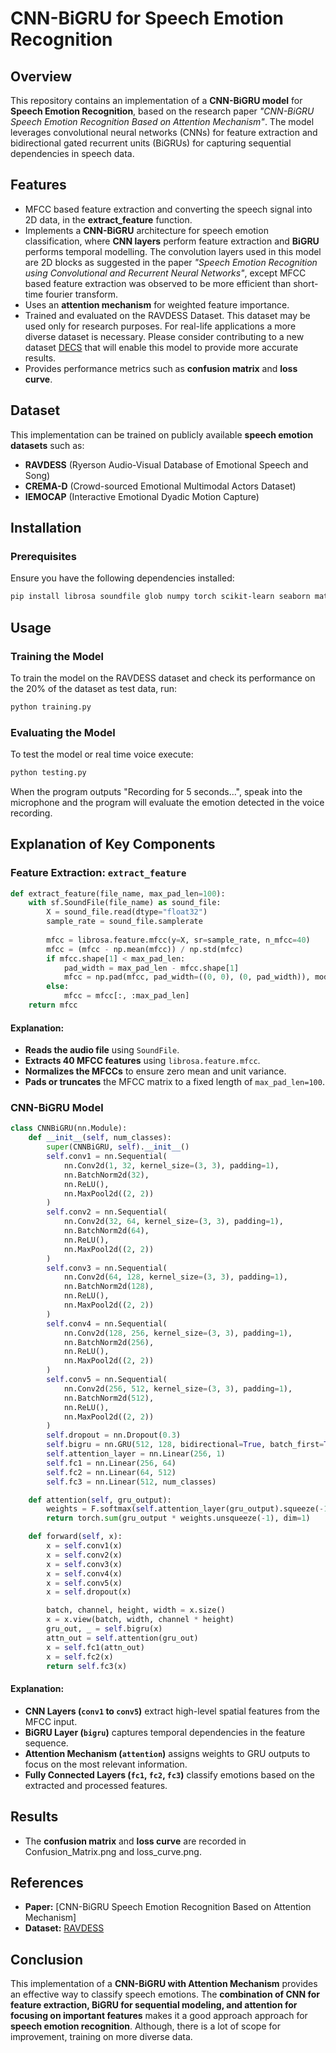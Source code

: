 # CNN-BiGRU for Speech Emotion Recognition

## Overview
This repository contains an implementation of a **CNN-BiGRU model** for **Speech Emotion Recognition**, based on the research paper _"CNN-BiGRU Speech Emotion Recognition Based on Attention Mechanism"_. The model leverages convolutional neural networks (CNNs) for feature extraction and bidirectional gated recurrent units (BiGRUs) for capturing sequential dependencies in speech data.

## Features
- MFCC based feature extraction and converting the speech signal into 2D data, in the **extract_feature** function.
- Implements a **CNN-BiGRU** architecture for speech emotion classification, where **CNN layers** perform feature extraction and **BiGRU** performs temporal modelling. The convolution layers used in this model are 2D blocks as suggested in the paper _"Speech Emotion Recognition using Convolutional and Recurrent Neural Networks"_, except MFCC based feature extraction was observed to be more efficient than short-time fourier transform.
- Uses an **attention mechanism** for weighted feature importance.
- Trained and evaluated on the RAVDESS Dataset. This dataset may be used only for research purposes. For real-life applications a more diverse dataset is necessary. Please consider contributing to a new dataset [DECS](https://docs.google.com/forms/d/e/1FAIpQLSeX_uB4qKX7kWhard0iXRlClv7XfucTdFCupmxVSrC3hP6RDA/viewform?usp=dialog) that will enable this model to provide more accurate results.
- Provides performance metrics such as **confusion matrix** and **loss curve**.

## Dataset
This implementation can be trained on publicly available **speech emotion datasets** such as:
- **RAVDESS** (Ryerson Audio-Visual Database of Emotional Speech and Song)
- **CREMA-D** (Crowd-sourced Emotional Multimodal Actors Dataset)
- **IEMOCAP** (Interactive Emotional Dyadic Motion Capture)

## Installation
### Prerequisites
Ensure you have the following dependencies installed:
```bash
pip install librosa soundfile glob numpy torch scikit-learn seaborn matplotlib pickle
```

## Usage
### Training the Model
To train the model on the RAVDESS dataset and check its performance on the 20% of the dataset as test data, run:
```bash
python training.py
```
### Evaluating the Model
To test the model or real time voice execute:
```bash
python testing.py
```
When the program outputs "Recording for 5 seconds...", speak into the microphone and the program will evaluate the emotion detected in the voice recording.

## Explanation of Key Components
### Feature Extraction: `extract_feature`
```python
def extract_feature(file_name, max_pad_len=100):
    with sf.SoundFile(file_name) as sound_file:
        X = sound_file.read(dtype="float32")
        sample_rate = sound_file.samplerate
        
        mfcc = librosa.feature.mfcc(y=X, sr=sample_rate, n_mfcc=40)
        mfcc = (mfcc - np.mean(mfcc)) / np.std(mfcc)
        if mfcc.shape[1] < max_pad_len:
            pad_width = max_pad_len - mfcc.shape[1]
            mfcc = np.pad(mfcc, pad_width=((0, 0), (0, pad_width)), mode='constant')
        else:
            mfcc = mfcc[:, :max_pad_len]
    return mfcc
```
#### Explanation:
- **Reads the audio file** using `SoundFile`.
- **Extracts 40 MFCC features** using `librosa.feature.mfcc`.
- **Normalizes the MFCCs** to ensure zero mean and unit variance.
- **Pads or truncates** the MFCC matrix to a fixed length of `max_pad_len=100`.

### CNN-BiGRU Model
```python
class CNNBiGRU(nn.Module):
    def __init__(self, num_classes):
        super(CNNBiGRU, self).__init__()
        self.conv1 = nn.Sequential(
            nn.Conv2d(1, 32, kernel_size=(3, 3), padding=1),
            nn.BatchNorm2d(32),
            nn.ReLU(),
            nn.MaxPool2d((2, 2))
        )
        self.conv2 = nn.Sequential(
            nn.Conv2d(32, 64, kernel_size=(3, 3), padding=1),
            nn.BatchNorm2d(64),
            nn.ReLU(),
            nn.MaxPool2d((2, 2))
        )
        self.conv3 = nn.Sequential(
            nn.Conv2d(64, 128, kernel_size=(3, 3), padding=1),
            nn.BatchNorm2d(128),
            nn.ReLU(),
            nn.MaxPool2d((2, 2))
        )
        self.conv4 = nn.Sequential(
            nn.Conv2d(128, 256, kernel_size=(3, 3), padding=1),
            nn.BatchNorm2d(256),
            nn.ReLU(),
            nn.MaxPool2d((2, 2))
        )
        self.conv5 = nn.Sequential(
            nn.Conv2d(256, 512, kernel_size=(3, 3), padding=1),
            nn.BatchNorm2d(512),
            nn.ReLU(),
            nn.MaxPool2d((2, 2))
        )
        self.dropout = nn.Dropout(0.3)
        self.bigru = nn.GRU(512, 128, bidirectional=True, batch_first=True)
        self.attention_layer = nn.Linear(256, 1)
        self.fc1 = nn.Linear(256, 64)
        self.fc2 = nn.Linear(64, 512)
        self.fc3 = nn.Linear(512, num_classes)

    def attention(self, gru_output):
        weights = F.softmax(self.attention_layer(gru_output).squeeze(-1), dim=1)
        return torch.sum(gru_output * weights.unsqueeze(-1), dim=1)

    def forward(self, x):
        x = self.conv1(x)
        x = self.conv2(x)
        x = self.conv3(x)
        x = self.conv4(x)
        x = self.conv5(x)
        x = self.dropout(x)

        batch, channel, height, width = x.size()
        x = x.view(batch, width, channel * height)
        gru_out, _ = self.bigru(x)
        attn_out = self.attention(gru_out)
        x = self.fc1(attn_out)
        x = self.fc2(x)
        return self.fc3(x)
```
#### Explanation:
- **CNN Layers (`conv1` to `conv5`)** extract high-level spatial features from the MFCC input.
- **BiGRU Layer (`bigru`)** captures temporal dependencies in the feature sequence.
- **Attention Mechanism (`attention`)** assigns weights to GRU outputs to focus on the most relevant information.
- **Fully Connected Layers (`fc1`, `fc2`, `fc3`)** classify emotions based on the extracted and processed features.

## Results
- The **confusion matrix** and **loss curve** are recorded in Confusion_Matrix.png and loss_curve.png.

## References
- **Paper:** [CNN-BiGRU Speech Emotion Recognition Based on Attention Mechanism]
- **Dataset:** [RAVDESS](https://zenodo.org/record/1188976)

## Conclusion
This implementation of a **CNN-BiGRU with Attention Mechanism** provides an effective way to classify speech emotions. The **combination of CNN for feature extraction, BiGRU for sequential modeling, and attention for focusing on important features** makes it a good approach approach for **speech emotion recognition**. Although, there is a lot of scope for improvement, training on more diverse data.